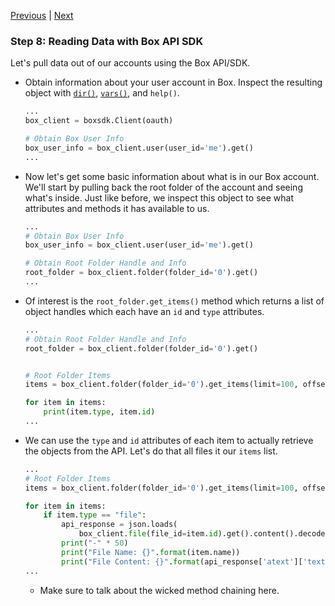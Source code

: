 [Previous](exercise-7.md) |  [Next](exercise-9.md)
### Step 8: Reading Data with Box API SDK 
Let's pull data out of our accounts using the Box API/SDK.

* Obtain information about your user account in Box.  Inspect the resulting
object with [`dir()`](https://docs.python.org/3/library/functions.html?highlight=vars#dir), [`vars()`](https://docs.python.org/3/library/functions.html?highlight=vars#vars), and `help()`.
    ```python
    ...
    box_client = boxsdk.Client(oauth)

    # Obtain Box User Info
    box_user_info = box_client.user(user_id='me').get()
    ...
    ```

* Now let's get some basic information about what is in our Box account.  We'll 
start by pulling back the root folder of the account and seeing what's inside.
Just like before, we inspect this object to see what attributes and methods it
has available to us.

    ```python
    ...
    # Obtain Box User Info
    box_user_info = box_client.user(user_id='me').get()

    # Obtain Root Folder Handle and Info
    root_folder = box_client.folder(folder_id='0').get()
    ...
    ```
    
* Of interest is the `root_folder.get_items()` method which returns a list of
object handles which each have an `id` and `type` attributes.

    ```python
    ...
    # Obtain Root Folder Handle and Info
    root_folder = box_client.folder(folder_id='0').get()

    
    # Root Folder Items
    items = box_client.folder(folder_id='0').get_items(limit=100, offset=0)

    for item in items:
        print(item.type, item.id)
    ...
    ```
    
*  We can use the `type` and `id` attributes of each item to actually retrieve
the objects from the API.  Let's do that all files it our `items` list.

    ```python
    ...
    # Root Folder Items
    items = box_client.folder(folder_id='0').get_items(limit=100, offset=0)

    for item in items:
        if item.type == "file":
            api_response = json.loads(
                box_client.file(file_id=item.id).get().content().decode())
            print("-" * 50)
            print("File Name: {}".format(item.name))
            print("File Content: {}".format(api_response['atext']['text']))
    ...
    ```
    
    * Make sure to talk about the wicked method chaining here.
